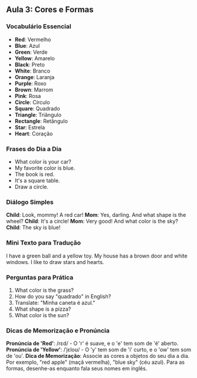## Aula 3: Cores e Formas

### Vocabulário Essencial

- **Red**: Vermelho
- **Blue**: Azul
- **Green**: Verde
- **Yellow**: Amarelo
- **Black**: Preto
- **White**: Branco
- **Orange**: Laranja
- **Purple**: Roxo
- **Brown**: Marrom
- **Pink**: Rosa
- **Circle**: Círculo
- **Square**: Quadrado
- **Triangle**: Triângulo
- **Rectangle**: Retângulo
- **Star**: Estrela
- **Heart**: Coração

### Frases do Dia a Dia

- What color is your car?
- My favorite color is blue.
- The book is red.
- It's a square table.
- Draw a circle.

### Diálogo Simples

**Child**: Look, mommy! A red car!
**Mom**: Yes, darling. And what shape is the wheel?
**Child**: It's a circle!
**Mom**: Very good! And what color is the sky?
**Child**: The sky is blue!

### Mini Texto para Tradução

I have a green ball and a yellow toy. My house has a brown door and white windows. I like to draw stars and hearts.

### Perguntas para Prática

1. What color is the grass?
2. How do you say "quadrado" in English?
3. Translate: "Minha caneta é azul."
4. What shape is a pizza?
5. What color is the sun?

### Dicas de Memorização e Pronúncia

**Pronúncia de 'Red'**: /rɛd/ - O 'r' é suave, e o 'e' tem som de 'é' aberto.
**Pronúncia de 'Yellow'**: /ˈjɛloʊ/ - O 'y' tem som de 'i' curto, e o 'ow' tem som de 'ou'.
**Dica de Memorização**: Associe as cores a objetos do seu dia a dia. Por exemplo, "red apple" (maçã vermelha), "blue sky" (céu azul). Para as formas, desenhe-as enquanto fala seus nomes em inglês.

